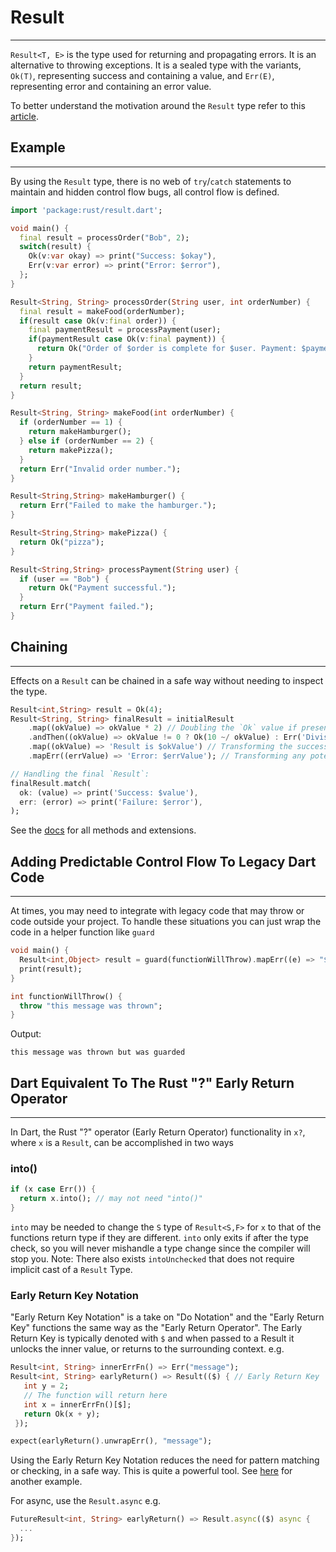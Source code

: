 # Result
***
`Result<T, E>` is the type used for returning and propagating errors. It is an alternative to throwing exceptions. It is a sealed type with the variants, `Ok(T)`, representing success and containing a value, and `Err(E)`, representing error and containing an error value.

To better understand the motivation around the `Result` type refer to this [article](https://mcmah309.github.io/#/blog/the_result_type_in_dart).

## Example
***
By using the `Result` type, there is no web of `try`/`catch` statements to maintain and hidden control flow bugs, all control flow is defined.
```dart
import 'package:rust/result.dart';

void main() {
  final result = processOrder("Bob", 2);
  switch(result) {
    Ok(v:var okay) => print("Success: $okay"),
    Err(v:var error) => print("Error: $error"),
  };
}

Result<String, String> processOrder(String user, int orderNumber) {
  final result = makeFood(orderNumber);
  if(result case Ok(v:final order)) {
    final paymentResult = processPayment(user);
    if(paymentResult case Ok(v:final payment)) {
      return Ok("Order of $order is complete for $user. Payment: $payment");
    }
    return paymentResult;
  }
  return result;
}

Result<String, String> makeFood(int orderNumber) {
  if (orderNumber == 1) {
    return makeHamburger();
  } else if (orderNumber == 2) {
    return makePizza();
  }
  return Err("Invalid order number.");
}

Result<String,String> makeHamburger() {
  return Err("Failed to make the hamburger.");
}

Result<String,String> makePizza() {
  return Ok("pizza");
}

Result<String,String> processPayment(String user) {
  if (user == "Bob") {
    return Ok("Payment successful.");
  }
  return Err("Payment failed.");
}
```

## Chaining
***
Effects on a `Result` can be chained in a safe way without
needing to inspect the type.
```dart
Result<int,String> result = Ok(4);
Result<String, String> finalResult = initialResult
    .map((okValue) => okValue * 2) // Doubling the `Ok` value if present.
    .andThen((okValue) => okValue != 0 ? Ok(10 ~/ okValue) : Err('Division by zero')) // Potentially failing operation.
    .map((okValue) => 'Result is $okValue') // Transforming the successful result into a string.
    .mapErr((errValue) => 'Error: $errValue'); // Transforming any potential error.

// Handling the final `Result`:
finalResult.match(
  ok: (value) => print('Success: $value'),
  err: (error) => print('Failure: $error'),
);
```
See the [docs] for all methods and extensions.

## Adding Predictable Control Flow To Legacy Dart Code
***
At times, you may need to integrate with legacy code that may throw or code outside your project. To handle these situations you can just wrap the code in a helper function like `guard`
```dart
void main() {
  Result<int,Object> result = guard(functionWillThrow).mapErr((e) => "$e but was guarded");
  print(result);
}

int functionWillThrow() {
  throw "this message was thrown";
}
```
Output:
```text
this message was thrown but was guarded
```

## Dart Equivalent To The Rust "?" Early Return Operator
***
In Dart, the Rust "?" operator (Early Return Operator) functionality in `x?`, where `x` is a `Result`, can be 
accomplished in two ways
### into()
```dart
if (x case Err()) {
  return x.into(); // may not need "into()"
}
```
`into` may be needed to change the `S` type of `Result<S,F>` for `x` to that of the functions return type if 
they are different.
`into` only exits if after the type check, so you will never mishandle a type change since the compiler will stop you.
Note: There also exists
`intoUnchecked` that does not require implicit cast of a `Result` Type.
### Early Return Key Notation
"Early Return Key Notation" is a take on "Do Notation" and the "Early Return Key"
functions the same way as the "Early Return Operator". The 
Early Return Key is typically denoted with `$` and when 
passed to a Result it unlocks the inner value, or returns to the surrounding context. e.g.
```dart
Result<int, String> innerErrFn() => Err("message");
Result<int, String> earlyReturn() => Result(($) { // Early Return Key
   int y = 2;
   // The function will return here
   int x = innerErrFn()[$];
   return Ok(x + y);
 });

expect(earlyReturn().unwrapErr(), "message");
```
Using the Early Return Key Notation reduces the need for pattern matching or checking, in a safe way. This is quite a 
powerful tool. See [here](tips_and_best_practices.md#pattern-matching-vs-early-return-key) for another example.

For async, use the `Result.async` e.g.
```dart
FutureResult<int, String> earlyReturn() => Result.async(($) async {
  ...
});
```

[docs]:https://pub.dev/documentation/rust/latest/result/result-library.html